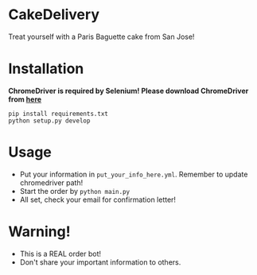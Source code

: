 # CakeDelivery

Treat yourself with a Paris Baguette cake from San Jose!

# Installation

**ChromeDriver is required by Selenium! Please download ChromeDriver from [here](https://sites.google.com/a/chromium.org/chromedriver/downloads)**

```shell
pip install requirements.txt
python setup.py develop
```

# Usage
- Put your information in `put_your_info_here.yml`. Remember to update chromedriver path!
- Start the order by `python main.py`
- All set, check your email for confirmation letter!

# Warning!
- This is a REAL order bot!
- Don't share your important information to others.
